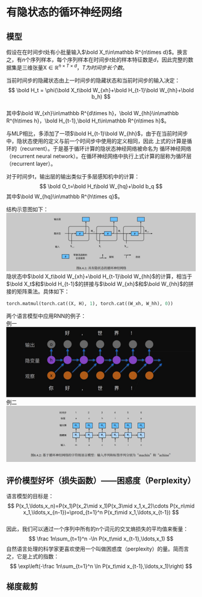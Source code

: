 # 有隐状态的循环神经网络  

## 模型
假设在在时间步$t$处有小批量输入$\bold X_t\in\mathbb R^{n\times d}$。换言之，有$n$个序列样本，每个序列样本在时间步$t$处的样本特征数是$d$，因此完整的数据集是三维张量$\mathsf X\in\mathbb R^{n\times T\times d}$，$T为时间步长个数$。  

当前时间步的隐藏状态由上一时间步的隐藏状态和当前时间步的输入决定：
$$
\bold H_t = \phi(\bold X_t\bold W_{xh}+\bold H_{t-1}\bold W_{hh}+\bold b_h)
$$  
其中$\bold W_{xh}\in\mathbb R^{d\times h}，\bold W_{hh}\in\mathbb R^{h\times h}，\bold H_{t-1},\bold H_t\in\mathbb R^{n\times h}$。

与MLP相比，多添加了一项$\bold H_{t-1}\bold W_{hh}$，由于在当前时间步中，隐状态使用的定义与前一个时间步中使用的定义相同，因此 上式的计算是循环的（recurrent）。于是基于循环计算的隐状态神经网络被命名为 循环神经网络（recurrent neural network）。在循环神经网络中执行上式计算的层称为循环层（recurrent layer）。 

对于时间步t，输出层的输出类似于多层感知机中的计算：  
$$
\bold O_t=\bold H_t\bold W_{hq}+\bold b_q 
$$
其中$\bold W_{hq}\in\mathbb R^{h\times q}$。  

结构示意图如下：  
![具有隐状态的循环神经网络](picture\rnn_with_hidden_states.jpg)  
隐状态中$\bold X_t\bold W_{xh}+\bold H_{t-1}\bold W_{hh}$的计算，相当于$\bold X_t$和$\bold H_{t-1}$的拼接与$\bold W_{xh}$和$\bold W_{hh}$的拼接的矩阵乘法。具体如下：
```python
torch.matmul(torch.cat((X, H), 1), torch.cat((W_xh, W_hh), 0))
```

两个语言模型中应用RNN的例子：  
例一  
![rnn例子1](picture\rnn_example_1.jpg)  
例二  
![rnn例子2](picture\rnn_example_2.jpg)  

## 评价模型好坏（损失函数）——困惑度（Perplexity）  
语言模型的目标是：
$$  
P(x_1,\ldots,x_n)=P(x_1)P(x_2\mid x_1)P(x_3\mid x_1,x_2)\cdots P(x_n\mid x_1,\ldots,x_{n-1})=\prod_{t=1}^n P(x_t\mid x_1,\ldots,x_{t-1})
$$  
因此，我们可以通过一个序列中所有的n个词元的交叉熵损失的平均值来衡量：  
$$
\frac 1n\sum_{t=1}^n -\ln P(x_t\mid x_{t-1},\ldots,x_1)
$$
自然语言处理的科学家更喜欢使用一个叫做困惑度（perplexity）的量。简而言之，它是上式的指数：  
$$
\exp\left(-\frac 1n\sum_{t=1}^n \ln P(x_t\mid x_{t-1},\ldots,x_1)\right)
$$ 

## 梯度裁剪